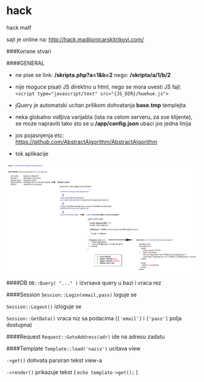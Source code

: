 # hack
hack matf

sajt je online na: http://hack.madjionicarskitrikovi.com/

###Korisne stvari

####GENERAL
 - ne pise se link:
__/skripta.php?a=1&b=2__
nego:
__/skripta/a/1/b/2__

 - nije moguce pisati JS direktno u html, nego se mora uvesti JS fajl:
`<script type="javascript/text" src="{JS_DIR}/huehue.js">`

 - jQuery je automatski ucitan prilikom dohvatanja **base.tmp** templejta

 - neka globalno vidljiva varijabla (ista na celom serveru, za sve klijente),
se moze napraviti tako sto se u __/app/config.json__ ubaci jos jedna linija

 - jos pojasnjenja etc: https://github.com/AbstractAlgorithm/AbstractAlgorithm

 - tok aplikacije

![dijagram](https://raw.githubusercontent.com/madjioni/hack/master/diagram.png)

####DB
`DB::Query( "..." )`
izvrsava query u bazi i vraca rez

####Session
`Session::Login(email,pass)`
loguje se

`Session::Logout()`
izloguje se

`Session::GetData()`
vraca niz sa podacima (`['email']` i `['pass']` polja dostupna)

####Request
`Request::GotoAddress(adr)`
ide na adresu zadatu

####Template
`Template::load('naziv')`
ucitava view

`->get()`
dohvata parsiran tekst view-a

`->render()`
prikazuje tekst ( `echo template->get();` )